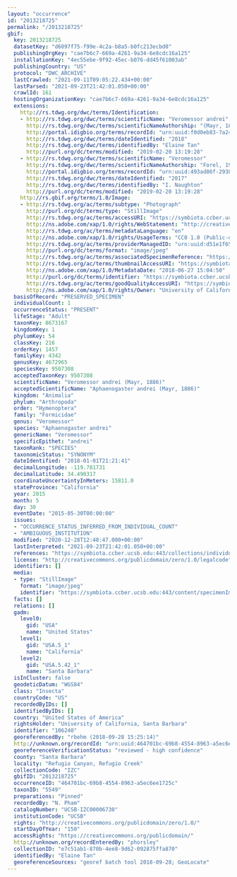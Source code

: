 ```yaml
---
layout: "occurrence"
id: "2013218725"
permalink: "/2013218725"
gbif:
  key: 2013218725
  datasetKey: "d6097f75-f99e-4c2a-b8a5-b0fc213ecbd0"
  publishingOrgKey: "cae7b6c7-669a-4261-9a34-6e8cdc16a125"
  installationKey: "4ec55ebe-9f92-45ec-b076-dd45f61003ab"
  publishingCountry: "US"
  protocol: "DWC_ARCHIVE"
  lastCrawled: "2021-09-11T09:05:22.434+00:00"
  lastParsed: "2021-09-23T21:42:01.050+00:00"
  crawlId: 161
  hostingOrganizationKey: "cae7b6c7-669a-4261-9a34-6e8cdc16a125"
  extensions:
    http://rs.tdwg.org/dwc/terms/Identification:
    - http://rs.tdwg.org/dwc/terms/scientificName: "Veromessor andrei"
      http://rs.tdwg.org/dwc/terms/scientificNameAuthorship: "(Mayr, 1886)"
      http://portal.idigbio.org/terms/recordId: "urn:uuid:f0d0eb83-7a24-4fd4-99b4-15af88b3dc9a"
      http://rs.tdwg.org/dwc/terms/dateIdentified: "2018"
      http://rs.tdwg.org/dwc/terms/identifiedBy: "Elaine Tan"
      http://purl.org/dc/terms/modified: "2019-02-20 13:19:28"
    - http://rs.tdwg.org/dwc/terms/scientificName: "Veromessor"
      http://rs.tdwg.org/dwc/terms/scientificNameAuthorship: "Forel, 1917"
      http://portal.idigbio.org/terms/recordId: "urn:uuid:493ad86f-2938-4842-9be5-98b5d8b2dac4"
      http://rs.tdwg.org/dwc/terms/dateIdentified: "2017"
      http://rs.tdwg.org/dwc/terms/identifiedBy: "I. Naughton"
      http://purl.org/dc/terms/modified: "2019-02-20 13:19:28"
    http://rs.gbif.org/terms/1.0/Image:
    - http://rs.tdwg.org/ac/terms/subtype: "Photograph"
      http://purl.org/dc/terms/type: "StillImage"
      http://rs.tdwg.org/ac/terms/accessURI: "https://symbiota.ccber.ucsb.edu:443/content/specimenImages/UCSB_IZC/UCSB-IZC00006/UCSB-IZC00006730_lg.jpg"
      http://ns.adobe.com/xap/1.0/rights/WebStatement: "http://creativecommons.org/publicdomain/zero/1.0/"
      http://rs.tdwg.org/ac/terms/metadataLanguage: "en"
      http://ns.adobe.com/xap/1.0/rights/UsageTerms: "CC0 1.0 (Public-domain)"
      http://rs.tdwg.org/ac/terms/providerManagedID: "urn:uuid:d51e1f65-0396-4da1-965e-5c0b355053f2"
      http://purl.org/dc/terms/format: "image/jpeg"
      http://rs.tdwg.org/ac/terms/associatedSpecimenReference: "https://symbiota.ccber.ucsb.edu:443/collections/individual/index.php?occid=106240"
      http://rs.tdwg.org/ac/terms/thumbnailAccessURI: "https://symbiota.ccber.ucsb.edu:443/content/specimenImages/UCSB_IZC/UCSB-IZC00006/UCSB-IZC00006730_tn.jpg"
      http://ns.adobe.com/xap/1.0/MetadataDate: "2018-06-27 15:04:50"
      http://purl.org/dc/terms/identifier: "https://symbiota.ccber.ucsb.edu:443/content/specimenImages/UCSB_IZC/UCSB-IZC00006/UCSB-IZC00006730_lg.jpg"
      http://rs.tdwg.org/ac/terms/goodQualityAccessURI: "https://symbiota.ccber.ucsb.edu:443/content/specimenImages/UCSB_IZC/UCSB-IZC00006/UCSB-IZC00006730.jpg"
      http://ns.adobe.com/xap/1.0/rights/Owner: "University of California, Santa Barbara"
  basisOfRecord: "PRESERVED_SPECIMEN"
  individualCount: 1
  occurrenceStatus: "PRESENT"
  lifeStage: "Adult"
  taxonKey: 8673167
  kingdomKey: 1
  phylumKey: 54
  classKey: 216
  orderKey: 1457
  familyKey: 4342
  genusKey: 4672965
  speciesKey: 9507308
  acceptedTaxonKey: 9507308
  scientificName: "Veromessor andrei (Mayr, 1886)"
  acceptedScientificName: "Aphaenogaster andrei (Mayr, 1886)"
  kingdom: "Animalia"
  phylum: "Arthropoda"
  order: "Hymenoptera"
  family: "Formicidae"
  genus: "Veromessor"
  species: "Aphaenogaster andrei"
  genericName: "Veromessor"
  specificEpithet: "andrei"
  taxonRank: "SPECIES"
  taxonomicStatus: "SYNONYM"
  dateIdentified: "2018-01-01T21:21:41"
  decimalLongitude: -119.781731
  decimalLatitude: 34.490317
  coordinateUncertaintyInMeters: 15811.0
  stateProvince: "California"
  year: 2015
  month: 5
  day: 30
  eventDate: "2015-05-30T00:00:00"
  issues:
  - "OCCURRENCE_STATUS_INFERRED_FROM_INDIVIDUAL_COUNT"
  - "AMBIGUOUS_INSTITUTION"
  modified: "2020-12-28T12:48:47.000+00:00"
  lastInterpreted: "2021-09-23T21:42:01.050+00:00"
  references: "https://symbiota.ccber.ucsb.edu:443/collections/individual/index.php?occid=106240"
  license: "http://creativecommons.org/publicdomain/zero/1.0/legalcode"
  identifiers: []
  media:
  - type: "StillImage"
    format: "image/jpeg"
    identifier: "https://symbiota.ccber.ucsb.edu:443/content/specimenImages/UCSB_IZC/UCSB-IZC00006/UCSB-IZC00006730_lg.jpg"
  facts: []
  relations: []
  gadm:
    level0:
      gid: "USA"
      name: "United States"
    level1:
      gid: "USA.5_1"
      name: "California"
    level2:
      gid: "USA.5.42_1"
      name: "Santa Barbara"
  isInCluster: false
  geodeticDatum: "WGS84"
  class: "Insecta"
  countryCode: "US"
  recordedByIDs: []
  identifiedByIDs: []
  country: "United States of America"
  rightsHolder: "University of California, Santa Barbara"
  identifier: "106240"
  georeferencedBy: "rbehm (2018-09-28 15:25:14)"
  http://unknown.org/recordId: "urn:uuid:464701bc-69b8-4554-8963-a5ec6ee1725c"
  georeferenceVerificationStatus: "reviewed - high confidence"
  county: "Santa Barbara"
  locality: "Refugio Canyon, Refugio Creek"
  collectionCode: "IZC"
  gbifID: "2013218725"
  occurrenceID: "464701bc-69b8-4554-8963-a5ec6ee1725c"
  taxonID: "5549"
  preparations: "Pinned"
  recordedBy: "N. Pham"
  catalogNumber: "UCSB-IZC00006730"
  institutionCode: "UCSB"
  rights: "http://creativecommons.org/publicdomain/zero/1.0/"
  startDayOfYear: "150"
  accessRights: "https://creativecommons.org/publicdomain/"
  http://unknown.org/recordEnteredBy: "phorsley"
  collectionID: "e7c51ab1-870b-4ee8-9d62-092875ffa870"
  identifiedBy: "Elaine Tan"
  georeferenceSources: "georef batch tool 2018-09-28; GeoLocate"
---
```

